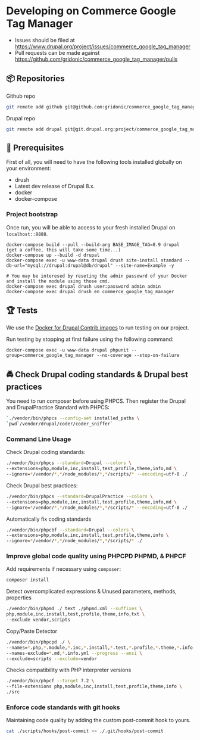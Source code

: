 # Developing on Commerce Google Tag Manager

- Issues should be filed at
  https://www.drupal.org/project/issues/commerce_google_tag_manager
- Pull requests can be made against
  https://github.com/gridonic/commerce_google_tag_manager/pulls

## 📦 Repositories

Github repo

```bash
git remote add github git@github.com:gridonic/commerce_google_tag_manager.git
```

Drupal repo

```bash
git remote add drupal git@git.drupal.org:project/commerce_google_tag_manager.git
```

## 🔧 Prerequisites

First of all, you will need to have the following tools installed
globally on your environment:

- drush
- Latest dev release of Drupal 8.x.
- docker
- docker-compose

### Project bootstrap

Once run, you will be able to access to your fresh installed Drupal on `localhost::8888`.

    docker-compose build --pull --build-arg BASE_IMAGE_TAG=8.9 drupal
    (get a coffee, this will take some time...)
    docker-compose up --build -d drupal
    docker-compose exec -u www-data drupal drush site-install standard --db-url="mysql://drupal:drupal@db/drupal" --site-name=Example -y
    
    # You may be interesed by reseting the admin passowrd of your Docker and install the module using those cmd.
    docker-compose exec drupal drush user:password admin admin
    docker-compose exec drupal drush en commerce_google_tag_manager

## 🏆 Tests

We use the [Docker for Drupal Contrib images](https://hub.docker.com/r/wengerk/drupal-for-contrib) to run testing on our project.

Run testing by stopping at first failure using the following command:

    docker-compose exec -u www-data drupal phpunit --group=commerce_google_tag_manager --no-coverage --stop-on-failure

## 🚔 Check Drupal coding standards & Drupal best practices

You need to run composer before using PHPCS. Then register the Drupal
and DrupalPractice Standard with PHPCS:

```bash
`./vendor/bin/phpcs --config-set installed_paths \
`pwd`/vendor/drupal/coder/coder_sniffer`
```

### Command Line Usage

Check Drupal coding standards:

```bash
./vendor/bin/phpcs --standard=Drupal --colors \
--extensions=php,module,inc,install,test,profile,theme,info,md \
--ignore=*/vendor/*,*/node_modules/*,*/scripts/* --encoding=utf-8 ./
```

Check Drupal best practices:

```bash
./vendor/bin/phpcs --standard=DrupalPractice --colors \
--extensions=php,module,inc,install,test,profile,theme,info,md \
--ignore=*/vendor/*,*/node_modules/*,*/scripts/* --encoding=utf-8 ./
```

Automatically fix coding standards

```bash
./vendor/bin/phpcbf --standard=Drupal --colors \
--extensions=php,module,inc,install,test,profile,theme,info \
--ignore=*/vendor/*,*/node_modules/*,*/scripts/* ./
```

### Improve global code quality using PHPCPD PHPMD, & PHPCF

Add requirements if necessary using `composer`:

```bash
composer install
```

Detect overcomplicated expressions & Unused parameters, methods, properties

```bash
./vendor/bin/phpmd ./ text ./phpmd.xml --suffixes \
php,module,inc,install,test,profile,theme,info,txt \
--exclude vendor,scripts
```

Copy/Paste Detector

```bash
./vendor/bin/phpcpd ./ \
--names=*.php,*.module,*.inc,*.install,*.test,*.profile,*.theme,*.info,*.txt \
--names-exclude=*.md,*.info.yml --progress --ansi \
--exclude=scripts --exclude=vendor
```

Checks compatibility with PHP interpreter versions

```bash
./vendor/bin/phpcf --target 7.2 \
--file-extensions php,module,inc,install,test,profile,theme,info \
./src
```

### Enforce code standards with git hooks

Maintaining code quality by adding the custom post-commit hook to yours.

```bash
cat ./scripts/hooks/post-commit >> ./.git/hooks/post-commit
```
